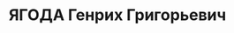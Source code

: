 ---
title: ЯГОДА Генрих Григорьевич
description: "(1891, Рыбинск– 15.03.1938). Род. в семье мелкого ремесленника**. Еврей.\
  \ В КП с 12.1907***. Кандидат в члены ЦК ВКП(б) (16 съезд ВКП(б)). Член ЦК ВКП(б)\
  \ (17 съезд ВКП(б)). Член ЦИК СССР 4, 5, 6 и 7 созывов. \n  Образование: 8 классов\
  \ гимназии (экстерном), Н.Новгород. \n  Наборщик подпольной типографии, Н.Новгород\
  \ 1904–05| член боевой дружины в г. Сормово 1906| член Нижегородской группы анархистов-коммунистов\
  \ И.А.Чемборисова**** 1907–08| в 1908 стал ближайшим помощником Чемборисова| арестован\
  \ в 11| поддерживал связи с группой анархистов Москвы 11–12| нелегально под фамилией\
  \ Книшевский прибыл в Москву| в 04.12, проживал у сестры Розы***** под фамилией\
  \ Галушкин, не работал| арестован 12.05.12 в Москве, содержался в Арбатском полицейском\
  \ доме с 05 по 07.12| постановлением Особого Совещания МВД от 16.07.12 выслан под\
  \ гласный надзор полиции на 2 года в Симбирск| с 07.12 находился в ссылке, Симбирск,\
  \ нигде не работал и партийной работы не вел| статистик статистической артели Союза\
  \ городов, больничной кассы Путиловского завода, Петербург 13–14| работал в журнале\
  \ «Вопросы статистики»| в 14 женился на Иде Авербах— племяннице Якова Свердлова.\
  \ \n  В армии 1914–1917: рядовой, ефрейтор 20 стр. полка 5 армейского корпуса| был\
  \ ранен на фронте. \n  Член Петроградской военной организации РСДРП(б) в 17| член\
  \ Петросовета до 10.17| участовал в издании газ. «Солдатская правда» в 17| участник\
  \ октябрьских событий в Москве 17| отв. редактор газ. «Крестьянская беднота» 11.17–04.18|\
  \ управ. делами Высшей военной инспекции РККА 24.04.18–08.09.19******. \n  С 11.1919\
  \ в органах ВЧК–ОГПУ–НКВД: управ. делами Упр. ОО ВЧК 03.11.19–01.12.20| зам. нач.\
  \ Упр. ОО ВЧК (упом. 11.20)| член Коллегии ВЧК 29.07.20–02.22| управ. делами ВЧК–ГПУ\
  \ 13.09.20–06.04.22| управ. делами и член Коллегии Наркомата внешней торговли РСФСР\
  \ 20–22| зам. нач. ОО ВЧК–ГПУ 01.01.21–01.06.22| зам. нач. СОУ ВЧК–ГПУ–ОГПУ СССР\
  \ 31.03.21–30.07.27| нач. АОУ ВЧК 12.07.21–05.09.21| нач. ОО ГПУ РСФСР-ОГПУ СССР\
  \ 01.06.22–26.10.29| 2 зам. пред. ГПУ–ОГПУ СССР 18.09.23–27.10.29*******| член Особого\
  \ Совещания ОГПУ 12.06.24–10.07.34| нач. СОУ ОГПУ СССР 30.07.27–26.10.29| 1 зам.\
  \ пред. ОГПУ СССР 27.10.29–31.07.31| зам. пред. ОГПУ СССР 31.07.31–10.07.34********|\
  \ нарком ВД СССР 10.07.34–26.09.36| нарком связи СССР 26.09.36–28.03.37. \n  Арестован\
  \ 28.03.37| официально отстранен от должности 03.04.37| осужден на процессе «право-троцкистского\
  \ блока» 02–13.03.38 к ВМН| расстрелян 15.03.38. \n  Не реабилитирован. \n  Звания:\
  \ Генеральный комиссар ГБ 26.11.35 (уволен в запас 27.01.37). \n  Награды: орден\
  \ Ленина 04.08.33| орден Красного Знамени 14.12.27| орден Красного Знамени 03.04.30|\
  \ орден Трудового Красного Знамени ЗСФСР 19.12.32| знак «Почетный работник ВЧК–ГПУ\
  \ (V)» №10 22| знак «Почетный работник ВЧК–ГПУ (XV)» 20.12.32| знак «Почетный работник\
  \ РКМ» 25.02.33. \n  Источники: «Правда» 11.07.34. \n  Примечания: * По утверждению\
  \ В.Некрасова (см. Некрасов В.Ф. «Тринадцать железных наркомов» М., 1995, с.157)\
  \ настоящая фамилия Ягоды— Иегуда. Документального подтверждения данной информации\
  \ не найдено. По данным охранного отделения: Ягода Енох Гершенович, мещанин, уроженец\
  \ Рыбинска, с 01.10 находился под негласным наблюдением. ** В разных источниках\
  \ отец Г.Г.Ягоды упоминается как часовой мастер, печатник-гравер, мастер золотых\
  \ дел, аптекарь. На наш взгляд, наиболее вероятно, что он был печатником-гравером.\
  \ В семье было 3 брата и 2 сестры| один брат убит в ходе восстания в Сормове, другой\
  \ расстрелян в полку за восстание во время войны. *** В многочисленных публикациях\
  \ ставится под сомнение партийный стаж Ягоды с 1907. По данным охранного отделения,\
  \ Ягода в период 1907–11 являлся анархистом и поддерживал контакты с партией эсеров.\
  \ Контактов же с РСДРП охранное отделение не зафиксировало. Ягода имел партийные\
  \ клички «Темка», «Сыч», «Одинокий», «Галушкин». Поскольку в советские годы его\
  \ партийный стаж не был изменен, сохранен он и здесь. **** Иван Алексеевич Чемборисов,\
  \ мещанин из г.Темникова Тамбовской губернии, руководил в Н.Новгороде группой анархистов\
  \ и одновременно являлся агентом охранки. ***** Роза Гершеновна Ягода состояла в\
  \ партии анархистов. ****** В ряде анкет Ягода указывал, что являлся членом Коллегии\
  \ Наркомата внешней торговли с 19. Это не так, ибо до 20 данного Наркомата просто\
  \ не существовало. Функции внешней торговли выполнял до 20 Наркомат промышленности\
  \ и торговли. О вхождении Ягоды в состав Коллегии этого Наркомата ничего не известно.\
  \ ******* По положению, войсками ГПУ командовал или председатель ГПУ или его заместитель.\
  \ Ягода как командующий войсками ГПУ подписывает приказы в 10–11.23. ******** Постановлением\
  \ СНК СССР от 31.07.31 на должность 1-го заместителя ОГПУ СССР вместо Ягоды был\
  \ назначен И.А.Акулов, которого впоследствии без формального решения Политбюро ЦК\
  \ ВКП(б) или Постановления СНК СССР сместили в 09.32 с должности и на его место\
  \ никого не назначили. После этого Ягода до 10.07.34 формально занимал должность\
  \ зам. пред. ОГПУ, хотя на деле являлся 1-м заместителем. Одновременно с 10.31 по\
  \ 22.11.36 являлся заместителем председателя Комитета резервов при СТО СССР."
---
